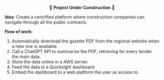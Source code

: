 <p align="center">
  🚧 <strong>Project Under Construction</strong> 🚧
</p>


**Idea**:
Create a centrified platform where construction companies can navigate through all the public contracts.

**Flow of work**:
1. Automatically download the gazette PDF from the regional website when a new one is available.
2. Call a ChatGPT API to summarize the PDF, retrieving for every tender the main data.
3. Store the data online in a AWS server.
4. Feed the data to a Quicksight dashboard.
5. Embed the dashboard to a web platform the user as access to.
